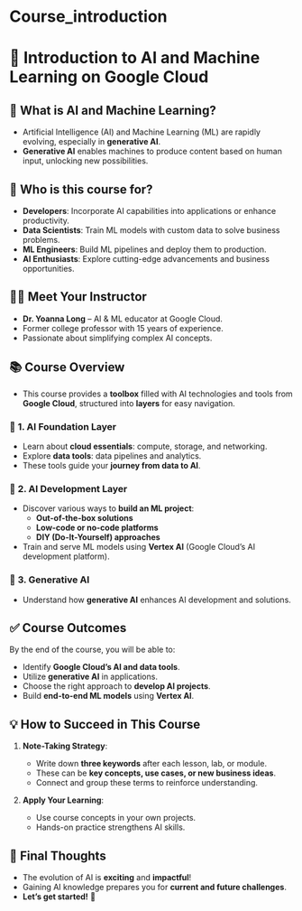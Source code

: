 # Course_introduction

# 📌 Introduction to AI and Machine Learning on Google Cloud

## 🧠 **What is AI and Machine Learning?**
- Artificial Intelligence (AI) and Machine Learning (ML) are rapidly evolving, especially in **generative AI**.
- **Generative AI** enables machines to produce content based on human input, unlocking new possibilities.

## 🎯 **Who is this course for?**
- **Developers**: Incorporate AI capabilities into applications or enhance productivity.
- **Data Scientists**: Train ML models with custom data to solve business problems.
- **ML Engineers**: Build ML pipelines and deploy them to production.
- **AI Enthusiasts**: Explore cutting-edge advancements and business opportunities.

## 👩‍🏫 **Meet Your Instructor**
- **Dr. Yoanna Long** – AI & ML educator at Google Cloud.
- Former college professor with 15 years of experience.
- Passionate about simplifying complex AI concepts.

## 📚 **Course Overview**
- This course provides a **toolbox** filled with AI technologies and tools from **Google Cloud**, structured into **layers** for easy navigation.

### 🔹 **1. AI Foundation Layer**
- Learn about **cloud essentials**: compute, storage, and networking.
- Explore **data tools**: data pipelines and analytics.
- These tools guide your **journey from data to AI**.

### 🔹 **2. AI Development Layer**
- Discover various ways to **build an ML project**:
  - **Out-of-the-box solutions**
  - **Low-code or no-code platforms**
  - **DIY (Do-It-Yourself) approaches**
- Train and serve ML models using **Vertex AI** (Google Cloud’s AI development platform).

### 🔹 **3. Generative AI**
- Understand how **generative AI** enhances AI development and solutions.

## ✅ **Course Outcomes**
By the end of the course, you will be able to:
- Identify **Google Cloud’s AI and data tools**.
- Utilize **generative AI** in applications.
- Choose the right approach to **develop AI projects**.
- Build **end-to-end ML models** using **Vertex AI**.

## 💡 **How to Succeed in This Course**
1. **Note-Taking Strategy**:
   - Write down **three keywords** after each lesson, lab, or module.
   - These can be **key concepts, use cases, or new business ideas**.
   - Connect and group these terms to reinforce understanding.

2. **Apply Your Learning**:
   - Use course concepts in your own projects.
   - Hands-on practice strengthens AI skills.

## 🚀 **Final Thoughts**
- The evolution of AI is **exciting** and **impactful**!
- Gaining AI knowledge prepares you for **current and future challenges**.
- **Let’s get started!** 🎉
